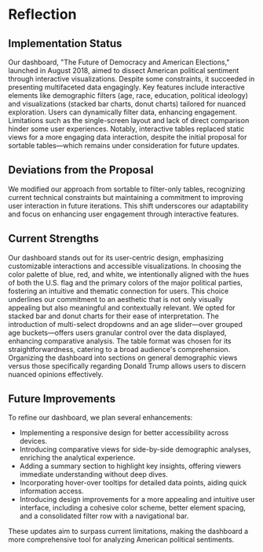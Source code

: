 # Reflection

## Implementation Status

Our dashboard, "The Future of Democracy and American Elections," launched in August 2018, aimed to dissect American political sentiment through interactive visualizations. Despite some constraints, it succeeded in presenting multifaceted data engagingly. Key features include interactive elements like demographic filters (age, race, education, political ideology) and visualizations (stacked bar charts, donut charts) tailored for nuanced exploration. Users can dynamically filter data, enhancing engagement. Limitations such as the single-screen layout and lack of direct comparison hinder some user experiences. Notably, interactive tables replaced static views for a more engaging data interaction, despite the initial proposal for sortable tables—which remains under consideration for future updates.

## Deviations from the Proposal

We modified our approach from sortable to filter-only tables, recognizing current technical constraints but maintaining a commitment to improving user interaction in future iterations. This shift underscores our adaptability and focus on enhancing user engagement through interactive features.

## Current Strengths

Our dashboard stands out for its user-centric design, emphasizing customizable interactions and accessible visualizations. In choosing the color palette of blue, red, and white, we intentionally aligned with the hues of both the U.S. flag and the primary colors of the major political parties, fostering an intuitive and thematic connection for users. This choice underlines our commitment to an aesthetic that is not only visually appealing but also meaningful and contextually relevant. We opted for stacked bar and donut charts for their ease of interpretation. The introduction of multi-select dropdowns and an age slider—over grouped age buckets—offers users granular control over the data displayed, enhancing comparative analysis. The table format was chosen for its straightforwardness, catering to a broad audience's comprehension. Organizing the dashboard into sections on general demographic views versus those specifically regarding Donald Trump allows users to discern nuanced opinions effectively.

## Future Improvements

To refine our dashboard, we plan several enhancements:

- Implementing a responsive design for better accessibility across devices.
- Introducing comparative views for side-by-side demographic analyses, enriching the analytical experience.
- Adding a summary section to highlight key insights, offering viewers immediate understanding without deep dives.
- Incorporating hover-over tooltips for detailed data points, aiding quick information access.
- Introducing design improvements for a more appealing and intuitive user interface, including a cohesive color scheme, better element spacing, and a consolidated filter row with a navigational bar.

These updates aim to surpass current limitations, making the dashboard a more comprehensive tool for analyzing American political sentiments.
